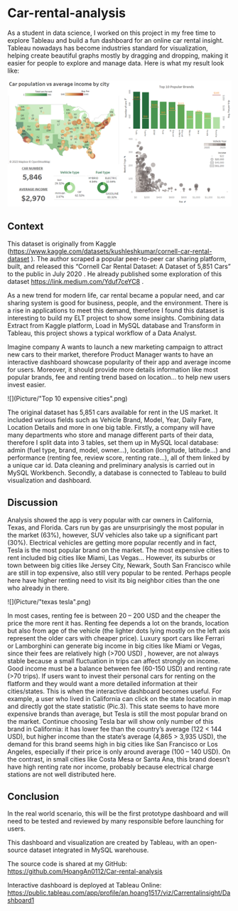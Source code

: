 # Car-rental-analysis

As a student in data science, I worked on this project in my free time to explore Tableau and build a fun dashboard for an online car rental insight. Tableau nowadays has become industries standard for visualization, helping create beautiful graphs mostly by dragging and dropping, making it easier for people to explore and manage data. Here is what my result look like:

![](Picture/Dashboard.png)

## Context

This dataset is originally from Kaggle (https://www.kaggle.com/datasets/kushleshkumar/cornell-car-rental-dataset ). The author scraped a popular peer-to-peer car sharing platform, built, and released this “Cornell Car Rental Dataset: A Dataset of 5,851 Cars” to the public in July 2020 . He already published some exploration of this dataset https://link.medium.com/Yduf7ceYC8 . 

As a new trend for modern life, car rental became a popular need, and car sharing system is good for business, people, and the environment. There is a rise in applications to meet this demand, therefore I found this dataset is interesting to build my ELT project to show some insights. Combining data Extract from Kaggle platform, Load in MySQL database and Transform in Tableau, this project shows a typical workflow of a Data Analyst. 


Imagine company A wants to launch a new marketing campaign to attract new cars to their market, therefore Product Manager wants to have an interactive dashboard showcase popularity of their app and average income for users. Moreover, it should provide more details information like most popular brands, fee and renting trend based on location… to help new users invest easier.

![](Picture/"Top 10 expensive cities".png)

The original dataset has 5,851 cars available for rent in the US market. It included various fields such as Vehicle Brand, Model, Year, Daily Fare, Location Details and more in one big table. Firstly, a company will have many departments who store and manage different parts of their data, therefore I split data into 3 tables, set them up in MySQL local database: admin (fuel type, brand, model, owner…), location (longitude, latitude…) and performance (renting fee, review score, renting rate…), all of them linked by a unique car id. Data cleaning and preliminary analysis is carried out in MySQL Workbench. Secondly, a database is connected to Tableau to build visualization and dashboard.


## Discussion
Analysis showed the app is very popular with car owners in California, Texas, and Florida. Cars run by gas are unsurprisingly the most popular in the market (63%), however, SUV vehicles also take up a significant part (30%). Electrical vehicles are getting more popular recently and in fact, Tesla is the most popular brand on the market. The most expensive cities to rent included big cities like Miami, Las Vegas… However, its suburbs or town between big cities like Jersey City, Newark, South San Francisco while are still in top expensive, also still very popular to be rented. Perhaps people here have higher renting need to visit its big neighbor cities than the one who already in there.

![](Picture/"texas tesla".png)

In most cases, renting fee is between 20 – 200 USD and the cheaper the price the more rent it has. Renting fee depends a lot on the brands, location but also from age of the vehicle (the lighter dots lying mostly on the left axis represent the older cars with cheaper price). Luxury sport cars like Ferrari or Lamborghini can generate big income in big cities like Miami or Vegas, since their fees are relatively high (>700 USD) , however, are not always stable because a small fluctuation in trips can affect strongly on income. Good income must be a balance between fee (60-150 USD) and renting rate (>70 trips). 
If users want to invest their personal cars for renting on the flatform and they would want a more detailed information at their cities/states. This is when the interactive dashboard becomes useful. For example, a user who lived in California can click on the state location in map and directly got the state statistic (Pic.3). This state seems to have more expensive brands than average, but Tesla is still the most popular brand on the market. Continue choosing Tesla bar will show only number of this brand in California: it has lower fee than the country’s average (122 < 144 USD), but higher income than the state’s average (4,865 > 3,935 USD), the demand for this brand seems high in big cities like San Francisco or Los Angeles, especially if their price is only around average (100 – 140 USD). On the contrast, in small cities like Costa Mesa or Santa Ana, this brand doesn’t have high renting rate nor income, probably because electrical charge stations are not well distributed here. 

## Conclusion

In the real world scenario, this will be the first prototype dashboard and will need to be  tested and reviewed by many responsible before launching for users. 

This dashboard and visualization are created by Tableau, with an open-source dataset integrated in MySQL warehouse. 

The source code is shared at my GitHub: https://github.com/HoangAn0112/Car-rental-analysis

Interactive dashboard is deployed at Tableau Online: https://public.tableau.com/app/profile/an.hoang1517/viz/Carrentalinsight/Dashboard1

